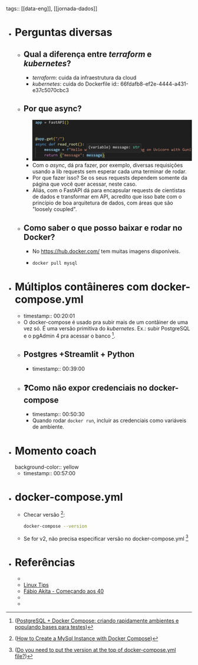 tags:: [[data-eng]], [[jornada-dados]]

- # Perguntas diversas
	- ## Qual a diferença entre *terraform* e *kubernetes*?
		- *terraform*: cuida da infraestrutura da cloud
		- *kubernetes*: cuida do Dockerfile
		  id:: 66fdafb8-ef2e-4444-a431-e37c5070cbc3
	- ## Por que async?
		- ![image.png](../assets/image_1727901930212_0.png)
		- Com o *async*, dá pra fazer, por exemplo, diversas requisições usando a lib requests sem esperar cada uma terminar de rodar.
		- Por que fazer isso? Se os seus requests dependem somente da página que você quer acessar, neste caso.
		- Aliás, com o FastAPI dá para encapsular requests de cientistas de dados e transformar em API, acredito que isso bate com o princípio de boa arquitetura de dados, com áreas que são "loosely coupled".
	- ## Como saber o que posso baixar e rodar no Docker?
		- No https://hub.docker.com/ tem muitas imagens disponíveis.
		- ```bash
		  docker pull mysql
		  ```
- # Múltiplos contâineres com docker-compose.yml
	- timestamp:: 00:20:01
	- O docker-compose é usado pra subir mais de um contâiner de uma vez só. É uma versão primitiva do *kubernetes*. Ex.: subir PostgreSQL e o pgAdmin 4 pra acessar o banco [^1].
	- ## Postgres +Streamlit + Python
		- timestamp::  00:39:00
	- ## ❓Como não expor credenciais no docker-compose
		- timestamp::  00:50:30
		- Quando rodar `docker run`, incluir as credenciais como variáveis de ambiente.
- # Momento coach
  background-color:: yellow
	- timestamp:: 00:57:00
- # docker-compose.yml
	- Checar versão [^2]:
	  ```bash
	  docker-compose --version
	  ```
	- Se for v2, não precisa especificar versão no docker-compose.yml [^3]
- # Referências
	- [^1]: ([PostgreSQL + Docker Compose: criando rapidamente ambientes e populando bases para testes](https://renatogroffe.medium.com/postgresql-pgadmin-4-docker-compose-montando-rapidamente-um-ambiente-para-uso-55a2ab230b89))
	- [Linux Tips](https://www.youtube.com/@LinuxTips)
	- [Fábio Akita - Começando aos 40](https://youtube.com/playlist?list=PLdsnXVqbHDUc7htGFobbZoNen3r_wm3ki&si=MfqmGNuHnt8aJBWP)
	- [^2]: ([How to Create a MySql Instance with Docker Compose](https://medium.com/@chrischuck35/how-to-create-a-mysql-instance-with-docker-compose-1598f3cc1bee))
	- [^3]: ([Do you need to put the version at the top of docker-compose.yml file?](https://forums.docker.com/t/do-you-need-to-put-the-version-at-the-top-of-docker-compose-yml-file/135863))
